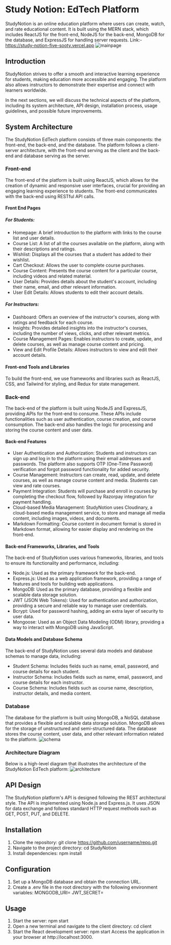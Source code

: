 # Study Notion: EdTech Platform
StudyNotion is an online education platform where users can create, watch, and rate educational content. It is built using the MERN stack, which includes ReactJS for the front-end, NodeJS for the back-end, MongoDB for the database, and ExpressJS for handling server requests.
Link:- https://study-notion-five-sooty.vercel.app
![mainpage](https://github.com/Gau123-rav/Study-Notion/assets/122555421/641f115d-3fe9-4d3d-ad91-23573183fb2a)



## Introduction
StudyNotion strives to offer a smooth and interactive learning experience for students, making education more accessible and engaging. The platform also allows instructors to demonstrate their expertise and connect with learners worldwide.

In the next sections, we will discuss the technical aspects of the platform, including its system architecture, API design, installation process, usage guidelines, and possible future improvements.


## System Architecture
The StudyNotion EdTech platform consists of three main components: the front-end, the back-end, and the database. The platform follows a client-server architecture, with the front-end serving as the client and the back-end and database serving as the server.

### Front-end
The front-end of the platform is built using ReactJS, which allows for the creation of dynamic and responsive user interfaces, crucial for providing an engaging learning experience to students. The front-end communicates with the back-end using RESTful API calls.

#### Front End Pages

##### For Students:
* Homepage: A brief introduction to the platform with links to the course list and user details.
* Course List: A list of all the courses available on the platform, along with their descriptions and ratings.
* Wishlist: Displays all the courses that a student has added to their wishlist.
* Cart Checkout: Allows the user to complete course purchases.
* Course Content: Presents the course content for a particular course, including videos and related material.
* User Details: Provides details about the student's account, including their name, email, and other relevant information.
* User Edit Details: Allows students to edit their account details.

##### For Instructors:
* Dashboard: Offers an overview of the instructor's courses, along with ratings and feedback for each course.
* Insights: Provides detailed insights into the instructor's courses, including the number of views, clicks, and other relevant metrics.
* Course Management Pages: Enables instructors to create, update, and delete courses, as well as manage course content and pricing.
* View and Edit Profile Details: Allows instructors to view and edit their account details.

#### Front-end Tools and Libraries
To build the front-end, we use frameworks and libraries such as ReactJS, CSS, and Tailwind for styling, and Redux for state management.

### Back-end
The back-end of the platform is built using NodeJS and ExpressJS, providing APIs for the front-end to consume. These APIs include functionalities such as user authentication, course creation, and course consumption. The back-end also handles the logic for processing and storing the course content and user data.

#### Back-end Features
* User Authentication and Authorization: Students and instructors can sign up and log in to the platform using their email addresses and passwords. The platform also supports OTP (One-Time Password) verification and forgot password functionality for added security.
* Course Management: Instructors can create, read, update, and delete courses, as well as manage course content and media. Students can view and rate courses.
* Payment Integration: Students will purchase and enroll in courses by completing the checkout flow, followed by Razorpay integration for payment handling.
* Cloud-based Media Management: StudyNotion uses Cloudinary, a cloud-based media management service, to store and manage all media content, including images, videos, and documents.
* Markdown Formatting: Course content in document format is stored in Markdown format, allowing for easier display and rendering on the front-end.

#### Back-end Frameworks, Libraries, and Tools
The back-end of StudyNotion uses various frameworks, libraries, and tools to ensure its functionality and performance, including:
* Node.js: Used as the primary framework for the back-end.
* Express.js: Used as a web application framework, providing a range of features and tools for building web applications.
* MongoDB: Used as the primary database, providing a flexible and scalable data storage solution.
* JWT (JSON Web Tokens): Used for authentication and authorization, providing a secure and reliable way to manage user credentials.
* Bcrypt: Used for password hashing, adding an extra layer of security to user data.
* Mongoose: Used as an Object Data Modeling (ODM) library, providing a way to interact with MongoDB using JavaScript.


#### Data Models and Database Schema
The back-end of StudyNotion uses several data models and database schemas to manage data, including:
* Student Schema: Includes fields such as name, email, password, and course details for each student.
* Instructor Schema: Includes fields such as name, email, password, and course details for each instructor.
* Course Schema: Includes fields such as course name, description, instructor details, and media content.

### Database
The database for the platform is built using MongoDB, a NoSQL database that provides a flexible and scalable data storage solution. MongoDB allows for the storage of unstructured and semi-structured data. The database stores the course content, user data, and other relevant information related to the platform.
![schema](https://github.com/Gau123-rav/Study-Notion/assets/122555421/551596c4-f400-494e-9ba7-a723caf77d6b)

### Architecture Diagram
Below is a high-level diagram that illustrates the architecture of the StudyNotion EdTech platform:
![architecture](https://github.com/Gau123-rav/Study-Notion/assets/122555421/088d5898-5a1e-468e-8a5d-daddeca3a827)

## API Design
The StudyNotion platform's API is designed following the REST architectural style. The API is implemented using Node.js and Express.js. It uses JSON for data exchange and follows standard HTTP request methods such as GET, POST, PUT, and DELETE.

## Installation
1. Clone the repository: git clone https://github.com/username/repo.git
2. Navigate to the project directory: cd StudyNotion
3. Install dependencies: npm install

## Configuration
1. Set up a MongoDB database and obtain the connection URL.
2. Create a .env file in the root directory with the following environment variables:
   MONGODB_URI=<your-mongodb-connection-url>
   JWT_SECRET=<your-jwt-secret-key>

## Usage
1. Start the server: npm start
2. Open a new terminal and navigate to the client directory: cd client
3. Start the React development server: npm start
Access the application in your browser at http://localhost:3000.

